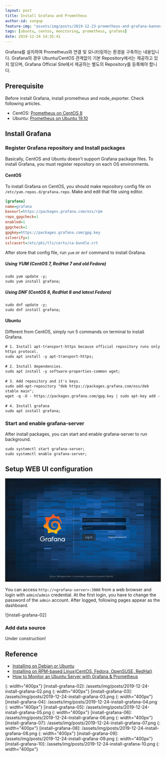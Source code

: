 ```yaml
---
layout: post
title: Install Grafana and Prometheus 
author-id: sungup
feature-img: "assets/img/posts/2019-12-23-prometheus-and-grafana-banner.jpeg"
tags: [ubuntu, centos, monitoring, prometheus, grafana]
date: 2019-12-24 14:35:41
---
```


Grafana를 설치하여 Prometheus와 연결 및 모니터링하는 환경을 구축하는 내용입니다. Grafana의 경우 Ubuntu/CentOS
관계없이 기본 Repository에서는 제공하고 있지 않으며, Grafana Official Site에서 제공하는 별도의 Repository를
등록해야 합니다.

## Prerequisite

Before install Grafana, install prometheus and node_exporter. Check following
articles.

- CentOS: [Prometheus on CentOS 8](/2019/12/23/Prometheus-on-CentOS8.html)
- Ubuntu: [Prometheus on Ubuntu 19.10](/2019/12/24/Prometheus-on-Ubuntu19.10.html)

## Install Grafana

### Register Grafana repository and Install packages

Basically, CentOS and Ubuntu doesn't support Grafana package files. To install
Grafana, you must register repository on each OS environments.

#### CentOS

To install Grafana on CentOS, you should make repository config file on
`/etc/yum.repos.d/grafana.repo`. Make and edit that file using editor.

```ini
[grafana]
name=grafana
baseurl=https://packages.grafana.com/oss/rpm
repo_gpgcheck=1
enabled=1
gpgcheck=1
gpgkey=https://packages.grafana.com/gpg.key
sslverify=1
sslcacert=/etc/pki/tls/certs/ca-bundle.crt
```

After store that config file, run `yum` or `dnf` command to install Grafana.

##### Using YUM (CentOS 7, RedHat 7 and old Fedora)

```shell
sudo yum update -y;
sudo yum install grafana;
```

##### Using DNF (CentOS 8, RedHat 8 and latest Fedora)

```shell
sudo dnf update -y;
sudo dnf install grafana;
```

#### Ubuntu

Different from CentOS, simply run 5 commands on terminal to install Grafana.

```shell
# 1. Install apt-transport-https because official repository runs only https protocol.
sudo apt install -y apt-transport-https;

# 2. Install dependencies.
sudo apt install -y software-properties-common wget;

# 3. Add repository and it's keys.
sudo add-apt-repository "deb https://packages.grafana.com/oss/deb stable main";
wget -q -O - https://packages.grafana.com/gpg.key | sudo apt-key add -

# 4. Install grafana
sudo apt install grafana;
```

### Start and enable grafana-server

After install packages, you can start and enable grafana-server to run
background.

```shell
sudo systemctl start grafana-server;
sudo systemctl enable grafana-server;
```

## Setup WEB UI configuration

![install-grafana-01]

You can access `http://<grafana-server>:3000` from a web browser and login with
`admin`/`admin` credential. At the first login, you have to change the password
of the `admin` account. After logged, following pages appear as the dashboard.

![install-grafana-02]

### Add data source

Under construction!

## Reference

- [Installing on Debian or Ubuntu](https://grafana.com/docs/grafana/latest/installation/debian/)
- [Installing on RPM-based Linux(CentOS, Fedora, OpenSUSE, RedHat)](https://grafana.com/docs/grafana/latest/installation/rpm/)
- [How to Monitor an Ubuntu Server with Grafana & Prometheus](https://oastic.com/how-to-monitor-an-ubuntu-server-with-grafana-prometheus/)

[install-grafana-01]: /assets/img/posts/2019-12-24-install-grafana-01.png
{: width="400px"}
[install-grafana-02]: /assets/img/posts/2019-12-24-install-grafana-02.png
{: width="400px"}
[install-grafana-03]: /assets/img/posts/2019-12-24-install-grafana-03.png
{: width="400px"}
[install-grafana-04]: /assets/img/posts/2019-12-24-install-grafana-04.png
{: width="400px"}
[install-grafana-05]: /assets/img/posts/2019-12-24-install-grafana-05.png
{: width="400px"}
[install-grafana-06]: /assets/img/posts/2019-12-24-install-grafana-06.png
{: width="400px"}
[install-grafana-07]: /assets/img/posts/2019-12-24-install-grafana-07.png
{: width="400px"}
[install-grafana-08]: /assets/img/posts/2019-12-24-install-grafana-08.png
{: width="400px"}
[install-grafana-09]: /assets/img/posts/2019-12-24-install-grafana-09.png
{: width="400px"}
[install-grafana-10]: /assets/img/posts/2019-12-24-install-grafana-10.png
{: width="400px"}
